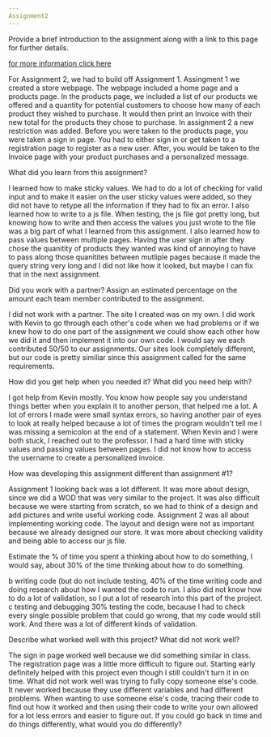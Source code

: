 ```yaml
---
Assignment2
---
```

Provide a brief introduction to the assignment along with a link to this page for further details.

[for more information click here](https://dport96.github.io/ITM352/morea/150.Assignment2/experience-Assignment2_retrospective.html)

For Assignment 2, we had to build off Assignment 1. Assingment 1 we created a store webpage. The webpage included a home page and a products page. 
In the products page, we included a list of our products we offered and a quantity for potential customers to choose how many of each product they wished to purchase. 
It would then print an Invoice with their new total for the products they chose to purchase. In assignment 2 a new restriction was added. Before you were taken to the products page, you were taken a sign in page. 
You had to either sign in or get taken to a registration page to register as a new user. After, you would be taken to the Invoice page with your product purchases and a personalized message. 

What did you learn from this assignment?

I learned how to make sticky values. We had to do a lot of checking for valid input and to make it easier on the user sticky values were added, so they did not have to retype all the information if 
they had to fix an error. I also learned how to write to a js file. When testing, the js file got pretty long, but knowing how to write and then access the values you just wrote to the file was 
a big part of what I learned from this assignment. I also learned how to pass values between multiple pages. Having the user sign in after they chose the quanitity of products they wanted was kind of 
annoying to have to pass along those quanitites between mutliple pages because it made the query string very long and I did not like how it looked, but maybe I can fix that in the next assignment. 

Did you work with a partner? Assign an estimated percentage on the amount each team member contributed to the assignment.

I did not work with a partner. The site I created was on my own. I did work with Kevin to go through each other's code when we had problems or if we knew how to do one part of the assignment we could show
each other how we did it and then implement it into our own code. I would say we each contributed 50/50 to our assignments. Our sites look completely different, but our code is pretty similiar since this assignment
called for the same requirements. 

How did you get help when you needed it? What did you need help with?

I got help from Kevin mostly. You know how people say you understand things better when you explain it to another person, that helped me a lot. A lot of errors I made were small syntax errors, so having another
pair of eyes to look at really helped because a lot of times the program wouldn't tell me I was missing a semicolon at the end of a statement. When Kevin and I were both stuck, I reached out to the professor. 
I had a hard time with sticky values and passing values between pages. I did not know how to access the username to create a personalized invoice. 

How was developing this assignment different than assignment #1?

Assignment 1 looking back was a lot different. It was more about design, since we did a WOD that was very similar to the project. It was also difficult because we were starting from scratch, so we had to think of a 
design and add pictures and write useful working code. Assignment 2 was all about implementing working code. The layout and design were not as important because we already designed our store. It was more about
checking validity and being able to access our js file. 

Estimate the % of time you spent 
a thinking about how to do something, 
I would say, about 30% of the time thinking about how to do something. 

b writing code (but do not include testing, 
40% of the time writing code and doing research about how I wanted the code to run. I also did not know how to do a lot of validation, so I put a lot of research into this part of the project. 
c testing and debugging
30% testing the code, because I had to check every single possible problem that could go wrong, that my code would still work. And there was a lot of different kinds of validation.

Describe what worked well with this project? What did not work well?

The sign in page worked well because we did something similar in class. The registration page was a little more difficult to figure out. Starting early definitely helped with this project even though 
I still couldn't turn it in on time. What did not work well was trying to fully copy someone else's code. It never worked because they use different variables and had different problems. When wanting to use
someone else's code, tracing their code to find out how it worked and then using their code to write your own allowed for a lot less errors and easier to figure out.
If you could go back in time and do things differently, what would you do differently?
